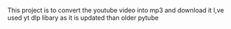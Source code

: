 This project is to convert the youtube video into mp3 and download it 
I,ve used yt dlp libary as it is updated than older pytube
